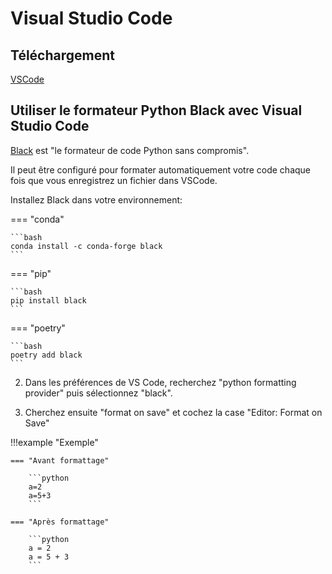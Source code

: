 # Visual Studio Code

## Téléchargement

[VSCode](https://code.visualstudio.com/)

## Utiliser le formateur Python Black avec Visual Studio Code

[Black](https://pypi.org/project/black/) est "le formateur de code Python sans compromis".

Il peut être configuré pour formater automatiquement votre code chaque fois que vous enregistrez un fichier
dans VSCode.

Installez Black dans votre environnement:

=== "conda"

    ```bash
    conda install -c conda-forge black
    ```

=== "pip"

    ```bash
    pip install black
    ```

=== "poetry"

    ```bash
    poetry add black
    ```

2. Dans les préférences de VS Code, recherchez "python formatting provider" puis sélectionnez "black".

3. Cherchez ensuite "format on save" et cochez la case "Editor: Format on Save"

!!!example "Exemple"

    === "Avant formattage"

        ```python
        a=2
        a=5+3
        ```

    === "Après formattage"

        ```python
        a = 2
        a = 5 + 3
        ```
